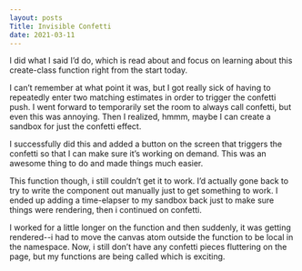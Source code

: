 ```yaml
---
layout: posts
Title: Invisible Confetti
date: 2021-03-11
---
```


I did what I said I’d do, which is read about and focus on learning about this create-class function right from the start today.  

I can’t remember at what point it was, but I got really sick of having to repeatedly enter two matching estimates in order to trigger the confetti push. I went forward to temporarily set the room to always call confetti, but even this was annoying.  Then I realized, hmmm, maybe I can create a sandbox for just the confetti effect.

I successfully did this and added a button on the screen that triggers the confetti so that I can make sure it’s working on demand.  This was an awesome thing to do and made things much easier.  

This function though, i still couldn’t get it to work. I’d actually gone back to try to write the component out manually just to get something to work.  I ended up adding a time-elapser to my sandbox back just to make sure things were rendering, then i continued on confetti. 

I worked for a little longer on the function and then suddenly, it was getting rendered--i had to move the canvas atom outside the function to be local in the namespace.  Now, i still don’t have any confetti pieces fluttering on the page, but my functions are being called which is exciting.  

